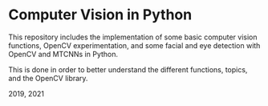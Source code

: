 # Computer Vision in Python

This repository includes the implementation of some basic computer vision functions,
OpenCV experimentation, and some facial and eye detection with OpenCV and MTCNNs in
Python.

This is done in order to better understand the different functions, topics, and the
OpenCV library.

2019, 2021